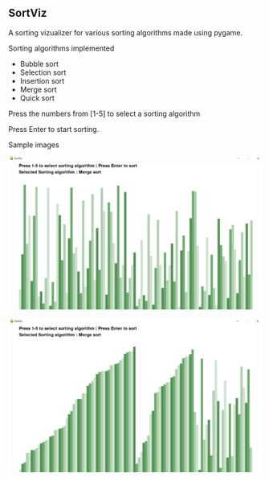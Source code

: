 ## SortViz

A sorting vizualizer for various sorting algorithms made using pygame.

Sorting algorithms implemented

- Bubble sort
- Selection sort
- Insertion sort
- Merge sort
- Quick sort

Press the numbers from [1-5] to select a sorting algorithm

Press Enter to start sorting.

Sample images 

![](img2.png)

![](img1.png)
